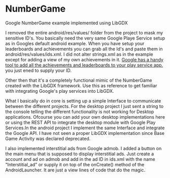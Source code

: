# NumberGame
Google NumberGame example implemented using LibGDX

I removed the entire android/res/values/ folder from the project to mask my sensitive ID's. You basically need the very same Google Playe Service setup as in Googles default android example. When you have setup your leaderboards and achievements you can grab all the Id's and paste them in android/res/values/ids.xml. I did not alter strings.xml as in the example except for adding a view of my own achievements in it. [Google has a handy tool to add all the achievements and leaderboards to your play service app.](http://playgameservices.github.io/android-basic-samples/config-magic/index.html?sample=typeanumber) you just ened to supply your ID.

Other then that it's a completely functional mimic of the NumberGame created with the LibGDX framework. Use this as reference to get familiar with integrating Google's play services into LibGDX.

What I basically do in core is setting up a simple Interface to communicate between the different projects. For the desktop project I just sent a string to the console telling the different functionality is not working for Desktop applications. Ofcourse you can add your own desktop implementations here or using the REST API to integrate the desktop module with Google Play Services.In the android project I implement the same Interface and integrate the Google API. I have not seen a proper LibGDX implementation since Base Game Activity was declared deprecated.

I also implemented interstitial ads from Google admob. I added a button on the main menu that is supposed to display interstitial ads. Just create a account and ad on admob and add in the ad ID in ids.xml with the name "Interstitial_ad" or supply it on top of the onCreate() method of the AndroidLauncher. It are just a view lines of code that do the magic.
